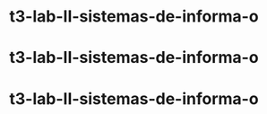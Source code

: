 # t3-lab-II-sistemas-de-informa-o
# t3-lab-II-sistemas-de-informa-o
# t3-lab-II-sistemas-de-informa-o
